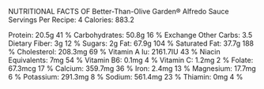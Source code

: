 NUTRITIONAL FACTS OF Better-Than-Olive Garden® Alfredo Sauce
Servings Per Recipe: 4
Calories: 883.2

Protein: 20.5g
41 %
Carbohydrates: 50.8g
16 %
Exchange Other Carbs: 3.5
Dietary Fiber: 3g
12 %
Sugars: 2g
Fat: 67.9g
104 %
Saturated Fat: 37.7g
188 %
Cholesterol: 208.3mg
69 %
Vitamin A Iu: 2161.7IU
43 %
Niacin Equivalents: 7mg
54 %
Vitamin B6: 0.1mg
4 %
Vitamin C: 1.2mg
2 %
Folate: 67.3mcg
17 %
Calcium: 359.7mg
36 %
Iron: 2.4mg
13 %
Magnesium: 17.7mg
6 %
Potassium: 291.3mg
8 %
Sodium: 561.4mg
23 %
Thiamin: 0mg
4 %